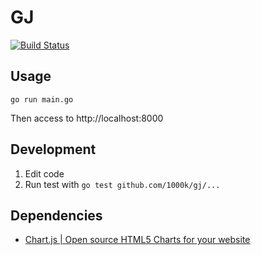 GJ
====

[![Build Status](https://drone.io/github.com/1000k/gj/status.png)](https://drone.io/github.com/1000k/gj/latest)

Usage
----
```
go run main.go
```

Then access to http://localhost:8000


Development
----
1. Edit code
1. Run test with `go test github.com/1000k/gj/...`


Dependencies
----
- [Chart.js | Open source HTML5 Charts for your website](http://www.chartjs.org/)